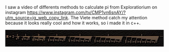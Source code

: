 I saw a video of differents methods to calculate pi from Exploratiorium on instagram https://www.instagram.com/tv/CMP1vn6snAY/?utm_source=ig_web_copy_link.
The Viete method catch my attention because it looks really cool and how it works, so i made it in c++.

![VietePiImage](https://github.com/MartinLingeri/PiVieteC/blob/master/Readme%20images/VietePiEcuation.png)
